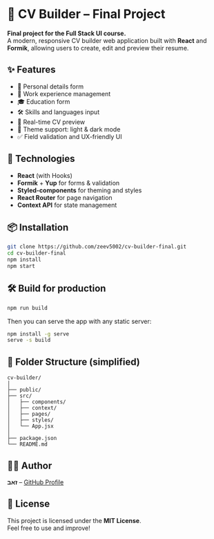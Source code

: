 # 🧾 CV Builder – Final Project

**Final project for the Full Stack UI course.**  
A modern, responsive CV builder web application built with **React** and **Formik**, allowing users to create, edit and preview their resume.

## ✨ Features

- 👤 Personal details form  
- 💼 Work experience management  
- 🎓 Education form  
- 🛠️ Skills and languages input  
- 📄 Real-time CV preview  
- 🎨 Theme support: light & dark mode  
- ✅ Field validation and UX-friendly UI  

## 🚀 Technologies

- **React** (with Hooks)  
- **Formik** + **Yup** for forms & validation  
- **Styled-components** for theming and styles  
- **React Router** for page navigation  
- **Context API** for state management  


## 📦 Installation

```bash
git clone https://github.com/zeev5002/cv-builder-final.git
cd cv-builder-final
npm install
npm start
```

## 🛠 Build for production

```bash
npm run build
```

Then you can serve the app with any static server:

```bash
npm install -g serve
serve -s build
```

## 📂 Folder Structure (simplified)

```
cv-builder/
│
├── public/
├── src/
│   ├── components/
│   ├── context/
│   ├── pages/
│   ├── styles/
│   └── App.jsx
│
├── package.json
└── README.md
```

## 👨‍💻 Author

**זאב** – [GitHub Profile](https://github.com/zeev5002)


## 📄 License

This project is licensed under the **MIT License**.  
Feel free to use and improve!
